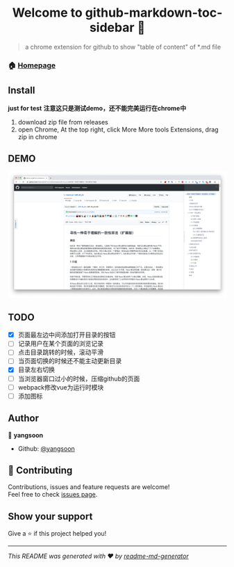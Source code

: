 <h1 align="center">Welcome to github-markdown-toc-sidebar 👋</h1>
<p>
</p>

> a chrome extension for github to show &#34;table of content&#34; of *.md file

### 🏠 [Homepage](https://github.com/yangsoon/github-markdown-toc-sidebar)

## Install

**just for test**
**注意这只是测试demo，还不能完美运行在chrome中**

1. download zip file from releases
2. open Chrome, At the top right, click More More tools Extensions, drag zip in chrome


## DEMO

![](./img/demo.png)

## TODO

* [x] 页面最左边中间添加打开目录的按钮
* [ ] 记录用户在某个页面的浏览记录
* [ ] 点击目录跳转的时候，滚动平滑
* [ ] 当页面切换的时候还不能主动更新目录
* [x] 目录左右切换
* [ ] 当浏览器窗口过小的时候，压缩github的页面
* [ ] webpack修改vue为运行时模块
* [ ] 添加图标

## Author

👤 **yangsoon**

* Github: [@yangsoon](https://github.com/yangsoon)

## 🤝 Contributing

Contributions, issues and feature requests are welcome!<br />Feel free to check [issues page](https://github.com/yangsoon/github-markdown-toc-sidebar/issues).

## Show your support

Give a ⭐️ if this project helped you!

***
_This README was generated with ❤️ by [readme-md-generator](https://github.com/kefranabg/readme-md-generator)_